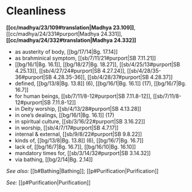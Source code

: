 # Cleanliness

**[[cc/madhya/23/109#translation|Madhya 23.109]]**, [[cc/madhya/24/331#purport|Madhya 24.331]], **[[cc/madhya/24/332#translation|Madhya 24.332]]**

* as austerity of body, [[bg/17/14|Bg. 17.14]]
* as brahminical symptom, [[sb/7/11/21#purport|SB 7.11.21]]
*  [[bg/16/1|Bg. 16.1]], [[bg/18/27|Bg. 18.27]], [[sb/4/25/13#purport|SB 4.25.13]], [[sb/4/27/24#purport|SB 4.27.24]], [[sb/4/28/35-36#purport|SB 4.28.35-36]], [[sb/4/28/37#purport|SB 4.28.37]]
* defined, [[bg/13/8|Bg. 13.8]] (6), [[bg/16/1|Bg. 16.1]] (17), [[bg/16/7|Bg. 16.7]]
* for human beings, [[sb/7/11/8-12#purport|SB 7.11.8-12]], [[sb/7/11/8-12#purport|SB 7.11.8-12]]
* in Deity worship, [[sb/4/13/28#purport|SB 4.13.28]]
* in one’s dealings, [[bg/16/1|Bg. 16.1]] (17)
* in spiritual culture, [[sb/3/16/22#purport|SB 3.16.22]]
* in worship, [[sb/4/7/17#purport|SB 4.7.17]]
* internal & external, [[sb/9/8/22#purport|SB 9.8.22]]
* kinds of, [[bg/13/8|Bg. 13.8]] (6), [[bg/16/7|Bg. 16.7]]
* lack of, [[bg/16/7|Bg. 16.7]], [[bg/16/10|Bg. 16.10]]
* mandatory times for, [[sb/3/14/32#purport|SB 3.14.32]]
* via bathing, [[bg/2/14|Bg. 2.14]]

*See also:* [[b#Bathing|Bathing]]; [[p#Purification|Purification]]

*See:* [[p#Purification|Purification]]
